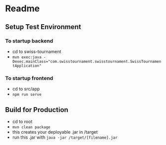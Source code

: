 # Readme

## Setup Test Environment

### To startup backend

* cd to swiss-tournament
* ``` mvn exec:java -Dexec.mainClass="com.swisstournament.swisstournament.SwissTournamentApplication" ```

### To startup frontend

* cd to src/app
* ```npm run serve```

## Build for Production

* cd to root
* ```mvn clean package```
* this creates your deployable .jar in /target
* run this .jar with ```java -jar /target/[filename].jar```
